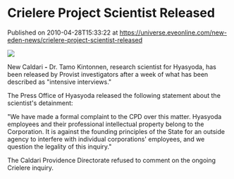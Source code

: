 # Crielere Project Scientist Released
Published on 2010-04-28T15:33:22 at https://universe.eveonline.com/new-eden-news/crielere-project-scientist-released

![](http://www.eve-mercury.net/images/mercurybanner.png)  
  
New Caldari **-** Dr. Tamo Kintonnen, research scientist for Hyasyoda, has been released by Provist investigators after a week of what has been described as "intensive interviews."

The Press Office of Hyasyoda released the following statement about the scientist's detainment:

"We have made a formal complaint to the CPD over this matter. Hyasyoda employees and their professional intellectual property belong to the Corporation. It is against the founding principles of the State for an outside agency to interfere with individual corporations' employees, and we question the legality of this inquiry."

The Caldari Providence Directorate refused to comment on the ongoing Crielere inquiry.
